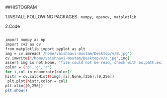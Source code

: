 ##HISTOGRAM

 1.INSTALL FOLLOWING PACKAGES
 ``` numpy, opencv, matplotlib```
  
 2.Code
 ```bash

import numpy as np
import cv2 as cv
from matplotlib import pyplot as plt
 img = cv.imread('/home/vaishnavi-moutam/Desktop/v/B.jpg')
cv.imwrite("/home/vaishnavi-moutam/Desktop/v/a.jpg",img)
assert img is not None, "file could not be read, check with os.path.exists()"
color = ('b','g','r')
for i,col in enumerate(color):
 histr = cv.calcHist([img],[i],None,[256],[0,256])
  plt.plot(histr,color = col)
 plt.xlim([0,256])
 plt.show()
   ```
